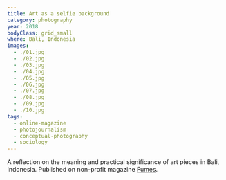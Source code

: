 ```yaml
---
title: Art as a selfie background
category: photography
year: 2018
bodyClass: grid_small
where: Bali, Indonesia
images:
  - ./01.jpg
  - ./02.jpg
  - ./03.jpg
  - ./04.jpg
  - ./05.jpg
  - ./06.jpg
  - ./07.jpg
  - ./08.jpg
  - ./09.jpg
  - ./10.jpg
tags:
  - online-magazine
  - photojournalism
  - conceptual-photography
  - sociology
---
```


A reflection on the meaning and practical significance of art pieces in Bali, Indonesia. Published on non-profit magazine [Fumes](https://fumes.junglestar.org/photo-journalism/art-is-a-selfie-background/).
